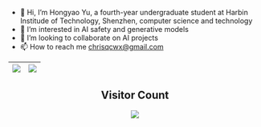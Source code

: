 

<!--
**Chrisqcwx/Chrisqcwx** is a ✨ _special_ ✨ repository because its `README.md` (this file) appears on your GitHub profile.

Here are some ideas to get you started:

- 🔭 I’m currently working on ...
- 🌱 I’m currently learning ...
- 👯 I’m looking to collaborate on ...
- 🤔 I’m looking for help with ...
- 💬 Ask me about ...
- 📫 How to reach me: ...
- 😄 Pronouns: ...
- ⚡ Fun fact: ...
-->

- 👋 Hi, I’m Hongyao Yu, a fourth-year undergraduate student at Harbin Institude of Technology, Shenzhen, computer science and technology
- 👀 I’m interested in AI safety and generative models
- 💞️ I’m looking to collaborate on AI projects
- 📫 How to reach me chrisqcwx@gmail.com

| <img align="center" src="https://github-readme-stats.vercel.app/api?username=Chrisqcwx&show_icons=true&hide_border=true" /> | <img align="center" src="https://github-readme-streak-stats.herokuapp.com?user=Chrisqcwx&hide_border=true&date_format=M%20j%5B%2C%20Y%5D&ring=7EDDCF&fire=7EDDCF" /> |
| ------------------------------------------------------------ | ------------------------------------------------------------ |

<!--
[![trophy](https://github-profile-trophy.vercel.app/?username=Chrisqcwx&column=7)](https://github.com/Chrisqcwx)
-->

## <center> Visitor Count
<p align="center"> 
  <img src="https://profile-counter.glitch.me/Chrisqcwx/count.svg" />
</p>
